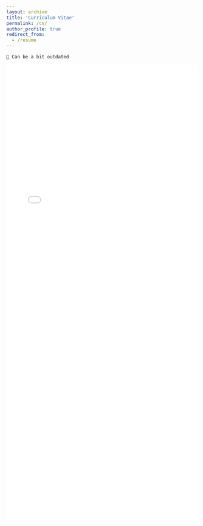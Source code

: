 ```yaml
---
layout: archive
title: 'Curriculum Vitae'
permalink: /cv/
author_profile: true
redirect_from:
  - /resume
---
```

``
📝 Can be a bit outdated
``

<!-- <embed src="../files/CV_20231226.pdf" type="application/pdf" width="100%" height="800px" /> -->
<iframe src="../files/cv_20250928.pdf" title="example" width="100%" height="1200" frameborder="0"></iframe>
